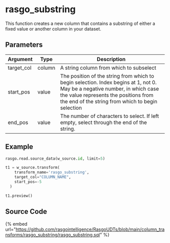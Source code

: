 

# rasgo_substring

This function creates a new column that contains a substring of either a fixed value or another column in your dataset.


## Parameters

|  Argument  |  Type  |                                                                                                       Description                                                                                                       |
| ---------- | ------ | ----------------------------------------------------------------------------------------------------------------------------------------------------------------------------------------------------------------------- |
| target_col | column | A string column from which to subselect                                                                                                                                                                                 |
| start_pos  | value  | The position of the string from which to begin selection. Index begins at 1, not 0. May be a negative number, in which case the value represents the positions from the end of the string from which to begin selection |
| end_pos    | value  | The number of characters to select. If left empty, select through the end of the string.                                                                                                                                |


## Example

```python
rasgo.read.source_data(w_source.id, limit=5)

t1 = w_source.transform(
    transform_name='rasgo_substring',
    target_col="COLUMN_NAME",
    start_pos=-5
  )

t1.preview()

```

## Source Code

{% embed url="https://github.com/rasgointelligence/RasgoUDTs/blob/main/column_transforms/rasgo_substring/rasgo_substring.sql" %}

